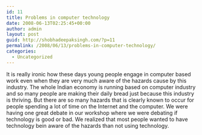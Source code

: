 ```yaml
---
id: 11
title: Problems in computer technology
date: 2008-06-13T02:25:45+00:00
author: admin
layout: post
guid: http://shobhadeepaksingh.com/?p=11
permalink: /2008/06/13/problems-in-computer-technology/
categories:
  - Uncategorized
---
```

It is really ironic how these days young people engage in computer based work even when they are very much aware of the hazards cause by this industry. The whole Indian economy is running based on computer industry and so many people are making their daily bread just because this industry is thriving. But there are so many hazards that is clearly known to occur for people spending a lot of time on the Internet and the computer. We were having one great debate in our workshop where we were debating if technology is good or bad. We realized that most people wanted to have technology bein aware of the hazards than not using technology.